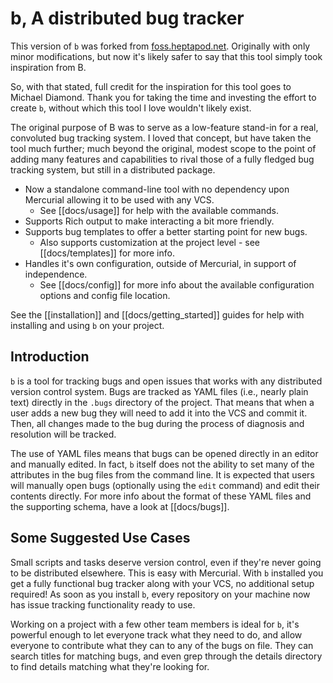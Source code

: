 b, A distributed bug tracker
========================================================================================================================
This version of `b` was forked from [foss.heptapod.net](https://foss.heptapod.net/mercurial/b).  Originally with only minor modifications, but now it's likely safer to say that this tool simply took inspiration from B.

So, with that stated, full credit for the inspiration for this tool goes to Michael Diamond.  Thank you for taking the time and investing the effort to create `b`, without which this tool I love wouldn't likely exist.

The original purpose of B was to serve as a low-feature stand-in for a real, convoluted bug tracking system.  I loved that concept, but have taken the tool much further; much beyond the original, modest scope to the point of adding many features and capabilities to rival those of a fully fledged bug tracking system, but still in a distributed package.

- Now a standalone command-line tool with no dependency upon Mercurial allowing it to be used with any VCS.
    - See [[docs/usage]] for help with the available commands.
- Supports Rich output to make interacting a bit more friendly.
- Supports bug templates to offer a better starting point for new bugs.
    - Also supports customization at the project level - see [[docs/templates]] for more info.
- Handles it's own configuration, outside of Mercurial, in support of independence.
    - See [[docs/config]] for more info about the available configuration options and config file location.

See the [[installation]] and [[docs/getting_started]] guides for help with installing and using `b` on your project.




Introduction
------------------------------------------------------------------------------------------------------------------------
`b` is a tool for tracking bugs and open issues that works with any distributed version control system.  Bugs are tracked as YAML files (i.e., nearly plain text) directly in the `.bugs` directory of the project.  That means that when a user adds a new bug they will need to add it into the VCS and commit it.  Then, all changes made to the bug during the process of diagnosis and resolution will be tracked.

The use of YAML files means that bugs can be opened directly in an editor and manually edited.  In fact, `b` itself does not the ability to set many of the attributes in the bug files from the command line.  It is expected that users will manually open bugs (optionally using the `edit` command) and edit their contents directly.  For more info about the format of these YAML files and the supporting schema, have a look at [[docs/bugs]].




Some Suggested Use Cases
------------------------------------------------------------------------------------------------------------------------
Small scripts and tasks deserve version control, even if they're never going to be distributed elsewhere.  This is easy with Mercurial.  With `b` installed you get a fully functional bug tracker along with your VCS, no additional setup required! As soon as you install `b`, every repository on your machine now has issue tracking functionality ready to use.

Working on a project with a few other team members is ideal for `b`, it's powerful enough to let everyone track what they need to do, and allow everyone to contribute what they can to any of the bugs on file.  They can search titles for matching bugs, and even grep through the details directory to find details matching what they're looking for.
